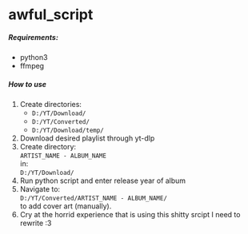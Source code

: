 # awful_script  
##### Requirements:
- python3  
- ffmpeg  

##### How to use
1. Create directories:  
    - ```D:/YT/Download/```  
    - ```D:/YT/Converted/```  
    - ```D:/YT/Download/temp/```  
2. Download desired playlist through yt-dlp  
3. Create directory:  
    ```ARTIST_NAME - ALBUM_NAME```  
  in:  
    ```D:/YT/Download/```  
4. Run python script and enter release year of album  
5. Navigate to:  
    ```D:/YT/Converted/ARTIST_NAME - ALBUM_NAME/```  
  to add cover art (manually).  
6. Cry at the horrid experience that is using this shitty srcipt I need to rewrite :3
